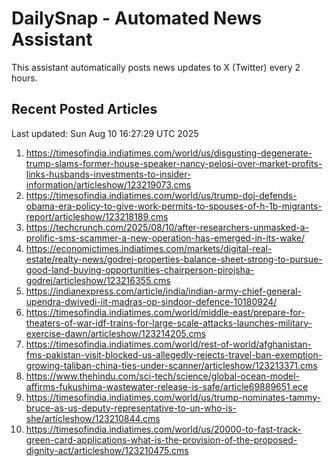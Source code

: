 # DailySnap - Automated News Assistant

This assistant automatically posts news updates to X (Twitter) every 2 hours.

## Recent Posted Articles

Last updated: Sun Aug 10 16:27:29 UTC 2025

1. https://timesofindia.indiatimes.com/world/us/disgusting-degenerate-trump-slams-former-house-speaker-nancy-pelosi-over-market-profits-links-husbands-investments-to-insider-information/articleshow/123219073.cms
2. https://timesofindia.indiatimes.com/world/us/trump-doj-defends-obama-era-policy-to-give-work-permits-to-spouses-of-h-1b-migrants-report/articleshow/123218189.cms
3. https://techcrunch.com/2025/08/10/after-researchers-unmasked-a-prolific-sms-scammer-a-new-operation-has-emerged-in-its-wake/
4. https://economictimes.indiatimes.com/markets/digital-real-estate/realty-news/godrej-properties-balance-sheet-strong-to-pursue-good-land-buying-opportunities-chairperson-pirojsha-godrej/articleshow/123216355.cms
5. https://indianexpress.com/article/india/indian-army-chief-general-upendra-dwivedi-iit-madras-op-sindoor-defence-10180924/
6. https://timesofindia.indiatimes.com/world/middle-east/prepare-for-theaters-of-war-idf-trains-for-large-scale-attacks-launches-military-exercise-dawn/articleshow/123214205.cms
7. https://timesofindia.indiatimes.com/world/rest-of-world/afghanistan-fms-pakistan-visit-blocked-us-allegedly-rejects-travel-ban-exemption-growing-taliban-china-ties-under-scanner/articleshow/123213371.cms
8. https://www.thehindu.com/sci-tech/science/global-ocean-model-affirms-fukushima-wastewater-release-is-safe/article69889651.ece
9. https://timesofindia.indiatimes.com/world/us/trump-nominates-tammy-bruce-as-us-deputy-representative-to-un-who-is-she/articleshow/123210844.cms
10. https://timesofindia.indiatimes.com/world/us/20000-to-fast-track-green-card-applications-what-is-the-provision-of-the-proposed-dignity-act/articleshow/123210475.cms
